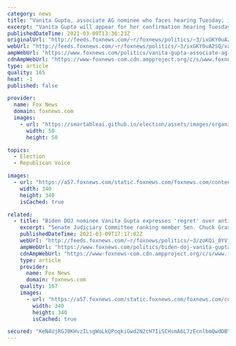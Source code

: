 ```yaml
---
category: news
title: "Vanita Gupta, associate AG nominee who faces hearing Tuesday, is Biden's wealthiest nominee"
excerpt: "Vanita Gupta will appear for her confirmation hearing Tuesday as President Biden's nominee for assocate attorney general, but if she misses out on the job she would not exactly have to struggle, according to her financial disclosure form."
publishedDateTime: 2021-03-09T13:36:23Z
originalUrl: "http://feeds.foxnews.com/~r/foxnews/politics/~3/ixGKY0uA2SQ/vanita-gupta-associate-ag-nominee-hearing-tuesday-bidens-wealthiest-nominee"
webUrl: "http://feeds.foxnews.com/~r/foxnews/politics/~3/ixGKY0uA2SQ/vanita-gupta-associate-ag-nominee-hearing-tuesday-bidens-wealthiest-nominee"
ampWebUrl: "https://www.foxnews.com/politics/vanita-gupta-associate-ag-nominee-hearing-tuesday-bidens-wealthiest-nominee.amp"
cdnAmpWebUrl: "https://www-foxnews-com.cdn.ampproject.org/c/s/www.foxnews.com/politics/vanita-gupta-associate-ag-nominee-hearing-tuesday-bidens-wealthiest-nominee.amp"
type: article
quality: 165
heat: -1
published: false

provider:
  name: Fox News
  domain: foxnews.com
  images:
    - url: "https://smartableai.github.io/election/assets/images/organizations/foxnews.com-50x50.jpg"
      width: 50
      height: 50

topics:
  - Election
  - Republican Voice

images:
  - url: "https://a57.foxnews.com/static.foxnews.com/foxnews.com/content/uploads/2021/03/340/340/RonnBlitzerHeadshot.jpg?ve=1&tl=1"
    width: 340
    height: 340
    isCached: true

related:
  - title: "Biden DOJ nominee Vanita Gupta expresses 'regret' over anti-GOP remarks: 'I apologize'"
    excerpt: "Senate Judiciary Committee ranking member Sen. Chuck Grassley, R-Iowa, said that while Vanita Gupta, President Biden's nominee for associate attorney general, has performed \"admirable\" work in the past, her past comments about Republicans gave him concerns over whether she could fill a critical Justice"
    publishedDateTime: 2021-03-09T17:17:02Z
    webUrl: "http://feeds.foxnews.com/~r/foxnews/politics/~3/zoKQi_8YVjg/biden-doj-vanita-gupta-regret-anti-gop-remarks"
    ampWebUrl: "https://www.foxnews.com/politics/biden-doj-vanita-gupta-regret-anti-gop-remarks.amp"
    cdnAmpWebUrl: "https://www-foxnews-com.cdn.ampproject.org/c/s/www.foxnews.com/politics/biden-doj-vanita-gupta-regret-anti-gop-remarks.amp"
    type: article
    provider:
      name: Fox News
      domain: foxnews.com
    quality: 167
    images:
      - url: "https://a57.foxnews.com/static.foxnews.com/foxnews.com/content/uploads/2021/03/340/340/RonnBlitzerHeadshot.jpg?ve=1&tl=1"
        width: 340
        height: 340
        isCached: true

secured: "KeN4UjRGJ0KHvzILsgWoLkQPoqkiGwd2N2cH7IiSCHsmA6L7zEcnlbmQwdDBY8dpEFZMhq3mcrqAsLL1P/Oh4LaULVYkRy4Hoju1g5/hCKPWd9NJGtyq8VbhBb36z+oBXLv7Hx+twxg2ICodRGcRflBU02MU8Utr1zXQufXVvVmsqogWpG02czQ21HbvQ0a0wZRJbpPOUoe5HcfCiSRy8vUOVAkq2eV0lnVAJQB2ZToG0d14lAevXzuGSfBklhh6wvW4mTlE+ycGS91y75RJ+D0aF2m5eEGHuE4Om7fj+qvQXdApG5RPvT1C2C0zBO5+aIDuK+2BzRv+ofvSdKgQimzSDQOfsUV8qZkm/tdJlj0=;Xihi19g2xD43tBaSrStD8Q=="
---
```


